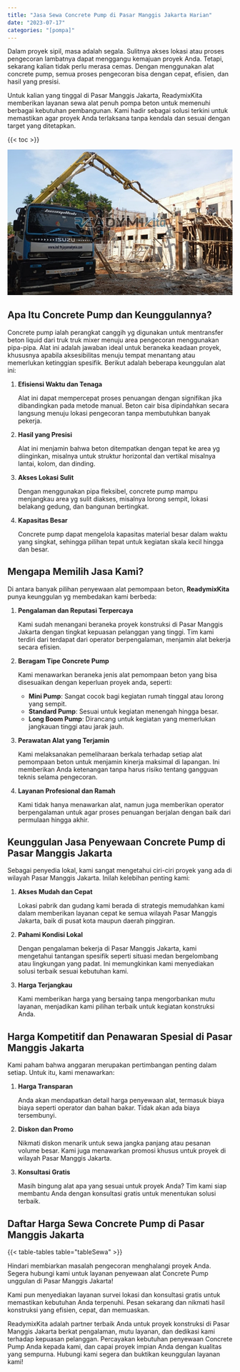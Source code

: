 ```yaml
---
title: "Jasa Sewa Concrete Pump di Pasar Manggis Jakarta Harian"
date: "2023-07-17"
categories: "[pompa]"
---
```


Dalam proyek sipil, masa adalah segala. Sulitnya akses lokasi atau proses pengecoran lambatnya dapat menggangu kemajuan proyek Anda. Tetapi, sekarang kalian tidak perlu merasa cemas. Dengan menggunakan alat concrete pump, semua proses pengecoran bisa dengan cepat, efisien, dan hasil yang presisi.

Untuk kalian yang tinggal di Pasar Manggis Jakarta, ReadymixKita memberikan layanan sewa alat penuh pompa beton untuk memenuhi berbagai kebutuhan pembangunan. Kami hadir sebagai solusi terkini untuk memastikan agar proyek Anda terlaksana tanpa kendala dan sesuai dengan target yang ditetapkan.

{{< toc >}}

![Jasa Sewa Concrete Pump di Pasar Manggis Jakarta Harian](/images/pompa/sewa-pompa-26.jpg)

## Apa Itu Concrete Pump dan Keunggulannya?

Concrete pump ialah perangkat canggih yg digunakan untuk mentransfer beton liquid dari truk truk mixer menuju area pengecoran menggunakan pipa-pipa. Alat ini adalah jawaban ideal untuk beraneka keadaan proyek, khususnya apabila aksesibilitas menuju tempat menantang atau memerlukan ketinggian spesifik. Berikut adalah beberapa keunggulan alat ini:

1. **Efisiensi Waktu dan Tenaga**

   Alat ini dapat mempercepat proses penuangan dengan signifikan jika dibandingkan pada metode manual. Beton cair bisa dipindahkan secara langsung menuju lokasi pengecoran tanpa membutuhkan banyak pekerja.

2. **Hasil yang Presisi**

   Alat ini menjamin bahwa beton ditempatkan dengan tepat ke area yg diinginkan, misalnya untuk struktur horizontal dan vertikal misalnya lantai, kolom, dan dinding.

3. **Akses Lokasi Sulit**

   Dengan menggunakan pipa fleksibel, concrete pump mampu menjangkau area yg sulit diakses, misalnya lorong sempit, lokasi belakang gedung, dan bangunan bertingkat.

4. **Kapasitas Besar**

   Concrete pump dapat mengelola kapasitas material besar dalam waktu yang singkat, sehingga pilihan tepat untuk kegiatan skala kecil hingga dan besar.

## Mengapa Memilih Jasa Kami?

Di antara banyak pilihan penyewaan alat pemompaan beton, **ReadymixKita** punya keunggulan yg membedakan kami berbeda:

1. **Pengalaman dan Reputasi Terpercaya**

   Kami sudah menangani beraneka proyek konstruksi di Pasar Manggis Jakarta dengan tingkat kepuasan pelanggan yang tinggi. Tim kami terdiri dari terdapat dari operator berpengalaman, menjamin alat bekerja secara efisien.

2. **Beragam Tipe Concrete Pump**

   Kami menawarkan beraneka jenis alat pemompaan beton yang bisa disesuaikan dengan keperluan proyek anda, seperti:
   - **Mini Pump**: Sangat cocok bagi kegiatan rumah tinggal atau lorong yang sempit.
   - **Standard Pump**: Sesuai untuk kegiatan menengah hingga besar.
   - **Long Boom Pump**: Dirancang untuk kegiatan yang memerlukan jangkauan tinggi atau jarak jauh.

3. **Perawatan Alat yang Terjamin**

   Kami melaksanakan pemeliharaan berkala terhadap setiap alat pemompaan beton untuk menjamin kinerja maksimal di lapangan. Ini memberikan Anda ketenangan tanpa harus risiko tentang gangguan teknis selama pengecoran.

4. **Layanan Profesional dan Ramah**

   Kami tidak hanya menawarkan alat, namun juga memberikan operator berpengalaman untuk agar proses penuangan berjalan dengan baik dari permulaan hingga akhir.

## Keunggulan Jasa Penyewaan Concrete Pump di Pasar Manggis Jakarta

Sebagai penyedia lokal, kami sangat mengetahui ciri-ciri proyek yang ada di wilayah Pasar Manggis Jakarta. Inilah kelebihan penting kami:

1. **Akses Mudah dan Cepat**

   Lokasi pabrik dan gudang kami berada di strategis memudahkan kami dalam memberikan layanan cepat ke semua wilayah Pasar Manggis Jakarta, baik di pusat kota maupun daerah pinggiran.

2. **Pahami Kondisi Lokal**

   Dengan pengalaman bekerja di Pasar Manggis Jakarta, kami mengetahui tantangan spesifik seperti situasi medan bergelombang atau lingkungan yang padat. Ini memungkinkan kami menyediakan solusi terbaik sesuai kebutuhan kami.

3. **Harga Terjangkau**

   Kami memberikan harga yang bersaing tanpa mengorbankan mutu layanan, menjadikan kami pilihan terbaik untuk kegiatan konstruksi Anda.

## Harga Kompetitif dan Penawaran Spesial di Pasar Manggis Jakarta

Kami paham bahwa anggaran merupakan pertimbangan penting dalam setiap. Untuk itu, kami menawarkan:

1. **Harga Transparan**

   Anda akan mendapatkan detail harga penyewaan alat, termasuk biaya biaya seperti operator dan bahan bakar. Tidak akan ada biaya tersembunyi.

2. **Diskon dan Promo**

   Nikmati diskon menarik untuk sewa jangka panjang atau pesanan volume besar. Kami juga menawarkan promosi khusus untuk proyek di wilayah Pasar Manggis Jakarta.

3. **Konsultasi Gratis**

   Masih bingung alat apa yang sesuai untuk proyek Anda? Tim kami siap membantu Anda dengan konsultasi gratis untuk menentukan solusi terbaik.

## Daftar Harga Sewa Concrete Pump di Pasar Manggis Jakarta

{{< table-tables table="tableSewa" >}}

Hindari membiarkan masalah pengecoran menghalangi proyek Anda. Segera hubungi kami untuk layanan penyewaan alat Concrete Pump unggulan di Pasar Manggis Jakarta!

Kami pun menyediakan layanan survei lokasi dan konsultasi gratis untuk memastikan kebutuhan Anda terpenuhi. Pesan sekarang dan nikmati hasil konstruksi yang efisien, cepat, dan memuaskan.

ReadymixKita adalah partner terbaik Anda untuk proyek konstruksi di Pasar Manggis Jakarta berkat pengalaman, mutu layanan, dan dedikasi kami terhadap kepuasan pelanggan. Percayakan kebutuhan penyewaan Concrete Pump Anda kepada kami, dan capai proyek impian Anda dengan kualitas yang sempurna. Hubungi kami segera dan buktikan keunggulan layanan kami!
